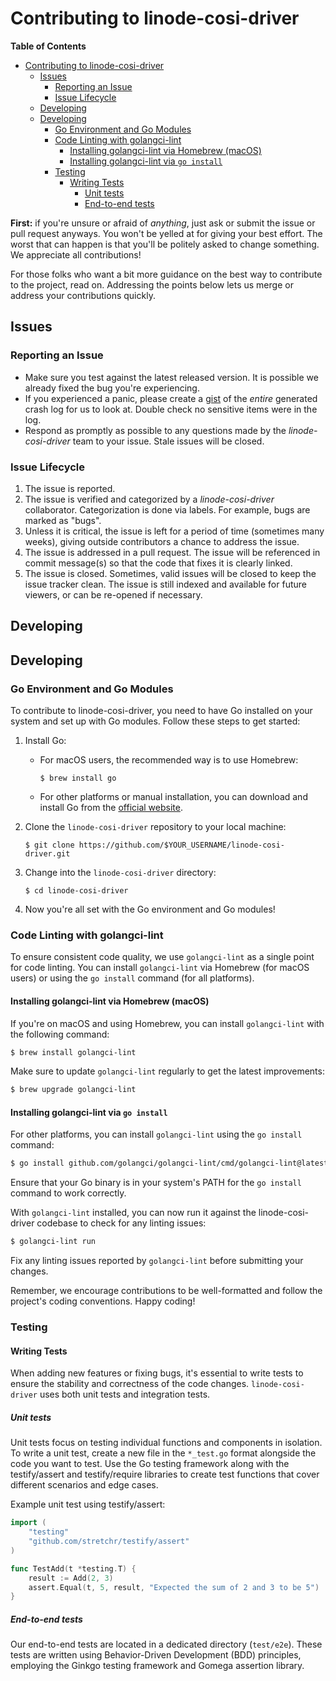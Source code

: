 # Contributing to linode-cosi-driver

**Table of Contents**

- [Contributing to linode-cosi-driver](#contributing-to-linode-cosi-driver)
  - [Issues](#issues)
    - [Reporting an Issue](#reporting-an-issue)
    - [Issue Lifecycle](#issue-lifecycle)
  - [Developing](#developing)
  - [Developing](#developing-1)
    - [Go Environment and Go Modules](#go-environment-and-go-modules)
    - [Code Linting with golangci-lint](#code-linting-with-golangci-lint)
      - [Installing golangci-lint via Homebrew (macOS)](#installing-golangci-lint-via-homebrew-macos)
      - [Installing golangci-lint via `go install`](#installing-golangci-lint-via-go-install)
    - [Testing](#testing)
      - [Writing Tests](#writing-tests)
        - [Unit tests](#unit-tests)
        - [End-to-end tests](#end-to-end-tests)

**First:** if you're unsure or afraid of _anything_, just ask
or submit the issue or pull request anyways. You won't be yelled at for
giving your best effort. The worst that can happen is that you'll be
politely asked to change something. We appreciate all contributions!

For those folks who want a bit more guidance on the best way to
contribute to the project, read on. Addressing the points below
lets us merge or address your contributions quickly.

## Issues

### Reporting an Issue

* Make sure you test against the latest released version. It is possible
  we already fixed the bug you're experiencing.
* If you experienced a panic, please create a [gist](https://gist.github.com)
  of the *entire* generated crash log for us to look at. Double check
  no sensitive items were in the log.
* Respond as promptly as possible to any questions made by the _linode-cosi-driver_
  team to your issue. Stale issues will be closed.

### Issue Lifecycle

1. The issue is reported.
2. The issue is verified and categorized by a _linode-cosi-driver_ collaborator.
   Categorization is done via labels. For example, bugs are marked as "bugs".
3. Unless it is critical, the issue is left for a period of time (sometimes
   many weeks), giving outside contributors a chance to address the issue.
4. The issue is addressed in a pull request. The issue will be
   referenced in commit message(s) so that the code that fixes it is clearly
   linked.
5. The issue is closed. Sometimes, valid issues will be closed to keep
   the issue tracker clean. The issue is still indexed and available for
   future viewers, or can be re-opened if necessary.

## Developing

## Developing

### Go Environment and Go Modules

To contribute to linode-cosi-driver, you need to have Go installed on your system and set up with Go modules. Follow these steps to get started:

1. Install Go:
   - For macOS users, the recommended way is to use Homebrew:
     ```
     $ brew install go
     ```
   - For other platforms or manual installation, you can download and install Go from the [official website](https://golang.org/dl/).

2. Clone the `linode-cosi-driver` repository to your local machine:
   ```
   $ git clone https://github.com/$YOUR_USERNAME/linode-cosi-driver.git
   ```

3. Change into the `linode-cosi-driver` directory:
   ```
   $ cd linode-cosi-driver
   ```

4. Now you're all set with the Go environment and Go modules!

### Code Linting with golangci-lint

To ensure consistent code quality, we use `golangci-lint` as a single point for code linting. You can install `golangci-lint` via Homebrew (for macOS users) or using the `go install` command (for all platforms).

#### Installing golangci-lint via Homebrew (macOS)

If you're on macOS and using Homebrew, you can install `golangci-lint` with the following command:

```sh
$ brew install golangci-lint
```

Make sure to update `golangci-lint` regularly to get the latest improvements:

```sh
$ brew upgrade golangci-lint
```

#### Installing golangci-lint via `go install`

For other platforms, you can install `golangci-lint` using the `go install` command:

```sh
$ go install github.com/golangci/golangci-lint/cmd/golangci-lint@latest
```

Ensure that your Go binary is in your system's PATH for the `go install` command to work correctly.

With `golangci-lint` installed, you can now run it against the linode-cosi-driver codebase to check for any linting issues:

```sh
$ golangci-lint run
```

Fix any linting issues reported by `golangci-lint` before submitting your changes.

Remember, we encourage contributions to be well-formatted and follow the project's coding conventions. Happy coding!

### Testing

#### Writing Tests

When adding new features or fixing bugs, it's essential to write tests to ensure the stability and correctness of the code changes. `linode-cosi-driver` uses both unit tests and integration tests.

##### Unit tests

Unit tests focus on testing individual functions and components in isolation. To write a unit test, create a new file in the `*_test.go` format alongside the code you want to test. Use the Go testing framework along with the testify/assert and testify/require libraries to create test functions that cover different scenarios and edge cases.

Example unit test using testify/assert:

```go
import (
    "testing"
    "github.com/stretchr/testify/assert"
)

func TestAdd(t *testing.T) {
    result := Add(2, 3)
    assert.Equal(t, 5, result, "Expected the sum of 2 and 3 to be 5")
}
```

##### End-to-end tests

Our end-to-end tests are located in a dedicated directory (`test/e2e`). These tests are written using Behavior-Driven Development (BDD) principles, employing the Ginkgo testing framework and Gomega assertion library.
